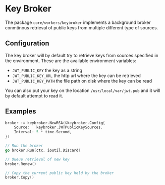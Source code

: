 # Key Broker
The package `core/workers/keybroker` implements a background broker conmtinous retrieval of public keys from multiple different type of sources.

## Configuration
The key broker will by default try to retrieve keys from sources specified in the environment. These are the available environment variables:

- `JWT_PUBLIC_KEY` the key as a string
- `JWT_PUBLIC_KEY_URL` the http url where the key can be retrieved
- `JWT_PUBLIC_KEY_PATH` the file path on disk where the key can be read

You can also put your key on the location `/usr/local/var/jwt.pub` and it will by default attempt to read it.

## Examples

```go
broker := keybroker.NewRSA(&keybroker.Config{
    Source:   keybroker.JWTPublicKeySources,
    Interval: 5 * time.Second,
})

// Run the broker
go broker.Run(ctx, ioutil.Discard)

// Queue retrieval of new key
broker.Renew()

// Copy the current public key held by the broker
broker.Copy()
```